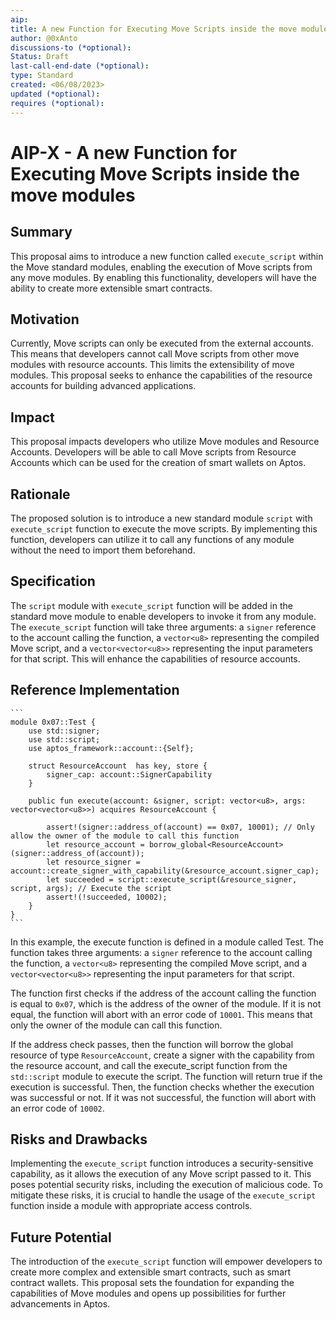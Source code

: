```yaml
---
aip:
title: A new Function for Executing Move Scripts inside the move modules
author: @0xAnto
discussions-to (*optional):
Status: Draft
last-call-end-date (*optional):
type: Standard
created: <06/08/2023>
updated (*optional):
requires (*optional):
---
```


# AIP-X - A new Function for Executing Move Scripts inside the move modules

## Summary

This proposal aims to introduce a new function called `execute_script` within the Move standard modules, enabling the execution of Move scripts from any move modules. By enabling this functionality, developers will have the ability to create more extensible smart contracts.

## Motivation

Currently, Move scripts can only be executed from the external accounts. This means that developers cannot call Move scripts from other move modules with resource accounts. This limits the extensibility of move modules. This proposal seeks to enhance the capabilities of the resource accounts for building advanced applications.

## Impact

This proposal impacts developers who utilize Move modules and Resource Accounts. Developers will be able to call Move scripts from Resource Accounts which can be used for the creation of smart wallets on Aptos.

## Rationale

The proposed solution is to introduce a new standard module `script` with `execute_script` function to execute the move scripts. By implementing this function, developers can utilize it to call any functions of any module without the need to import them beforehand.

## Specification

The `script` module with `execute_script` function will be added in the standard move module to enable developers to invoke it from any module. The `execute_script` function will take three arguments: a `signer` reference to the account calling the function, a `vector<u8>` representing the compiled Move script, and a `vector<vector<u8>>` representing the input parameters for that script.
This will enhance the capabilities of resource accounts.

## Reference Implementation

    ```
    module 0x07::Test {
        use std::signer;
        use std::script;
        use aptos_framework::account::{Self};

        struct ResourceAccount  has key, store {
            signer_cap: account::SignerCapability
        }

        public fun execute(account: &signer, script: vector<u8>, args: vector<vector<u8>>) acquires ResourceAccount {

            assert!(signer::address_of(account) == 0x07, 10001); // Only allow the owner of the module to call this function
            let resource_account = borrow_global<ResourceAccount>(signer::address_of(account));
            let resource_signer = account::create_signer_with_capability(&resource_account.signer_cap);
            let succeeded = script::execute_script(&resource_signer, script, args); // Execute the script
            assert!(!succeeded, 10002);
        }
    }
    ```

In this example, the execute function is defined in a module called Test. The function takes three arguments: a `signer` reference to the account calling the function, a `vector<u8>` representing the compiled Move script, and a `vector<vector<u8>>` representing the input parameters for that script.

The function first checks if the address of the account calling the function is equal to `0x07`, which is the address of the owner of the module. If it is not equal, the function will abort with an error code of `10001`. This means that only the owner of the module can call this function.

If the address check passes, then the function will borrow the global resource of type `ResourceAccount`, create a signer with the capability from the resource account, and call the execute_script function from the `std::script` module to execute the script. The function will return true if the execution is successful.
Then, the function checks whether the execution was successful or not. If it was not successful, the function will abort with an error code of `10002`.

## Risks and Drawbacks

Implementing the `execute_script` function introduces a security-sensitive capability, as it allows the execution of any Move script passed to it. This poses potential security risks, including the execution of malicious code. To mitigate these risks, it is crucial to handle the usage of the `execute_script` function inside a module with appropriate access controls.

## Future Potential

The introduction of the `execute_script` function will empower developers to create more complex and extensible smart contracts, such as smart contract wallets. This proposal sets the foundation for expanding the capabilities of Move modules and opens up possibilities for further advancements in Aptos.
